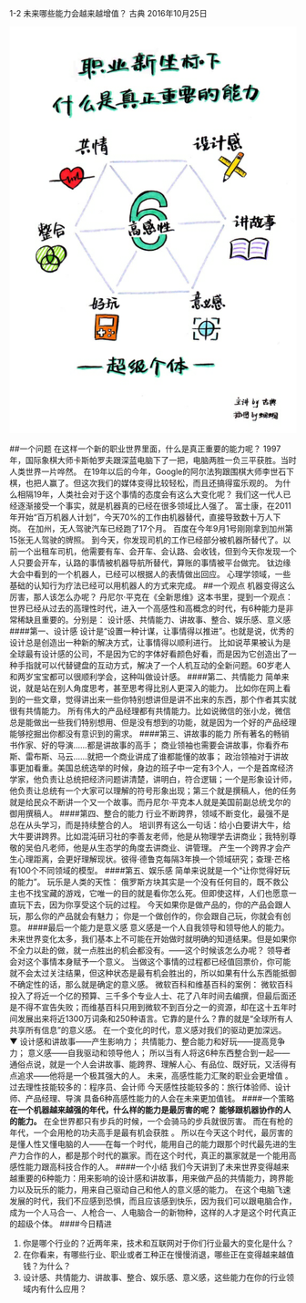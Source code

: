 1-2 未来哪些能力会越来越增值？
古典 2016年10月25日

![](./_image/WechatIMG16.png)

##一个问题
在这样一个新的职业世界里面，什么是真正重要的能力呢？
1997年，国际象棋大师卡斯帕罗夫跟深蓝电脑下了一把，电脑两胜一负三平获胜。当时人类世界一片哗然。
在19年以后的今年，Google的阿尔法狗跟围棋大师李世石下棋，也把人赢了。但这次我们的媒体变得比较轻松，而且还搞得蛮乐观的。
为什么相隔19年，人类社会对于这个事情的态度会有这么大变化呢？
我们这一代人已经逐渐接受一个事实，就是机器真的已经在很多领域比人强了。
富士康，在2011年开始“百万机器人计划”，今天70%的工作由机器替代，直接导致数十万人下岗。
在加州，无人驾驶汽车已经跑了17个月。
百度在今年9月1号刚刚拿到加州第15张无人驾驶的牌照。
到今天，你发现司机的工作已经部分被机器所替代了。以前一个出租车司机，他需要有车、会开车、会认路、会收钱，但到今天你发现一个人只要会开车，认路的事情被机器导航所替代，算账的事情被平台做完。
钛边缘大会中看到的一个机器人，已经可以根据人的表情做出回应。
心理学领域，一些基础的认知行为疗法已经可以用机器人的方式来完成。
##一个观点
机器变得这么厉害，那人该怎么办呢？
丹尼尔·平克在《全新思维》这本书里，提到一个观点：世界已经从过去的高理性时代，进入一个高感性和高概念的时代，有6种能力是非常稀缺且重要的。分别是：
设计感、共情能力、讲故事、整合、娱乐感、意义感
####第一、设计感
设计是“设置一种计谋，让事情得以推进”。也就是说，优秀的设计总是创造出一种新的解决方式，让事情得以顺利进行。
比如说苹果被认为是全球最有设计感的公司，不是因为它的字体好看颜色好看，而是因为它创造出了一种手指就可以代替键盘的互动方式，解决了一个人机互动的全新问题。60岁老人和两岁宝宝都可以很顺利学会，这种叫做设计感。
####第二、共情能力
简单来说，就是站在别人角度思考，甚至思考得比别人更深入的能力。
比如你在网上看到的一些文章，觉得讲出来一些你特别想讲但是讲不出来的东西，那个作者其实就很有共情能力。
所有伟大的产品经理都有共情能力。比如说微信的张小龙，微信总是能做出一些我们特别想用、但是没有想到的功能，就是因为一个好的产品经理能够挖掘出你都没有意识到的需求。
####第三、讲故事的能力
所有著名的畅销书作家、好的导演……都是讲故事的高手；
商业领袖也需要会讲故事，你看乔布斯、雷布斯、马云……就把一个商业讲成了谁都能懂的故事；
政治领袖对于讲故事更加看重。美国总统选举的时候，身边的班子中一定有3个人，一个是首席经济学家，他负责让总统把经济问题讲清楚，讲明白，符合逻辑；一个是形象设计师，他负责让总统有一个大家可以理解的符号形象出现；第三个就是撰稿人，他的任务就是给民众不断讲一个又一个故事。而丹尼尔·平克本人就是美国前副总统戈尔的御用撰稿人。
####第四、整合的能力
行业不断跨界，领域不断变化，最强不是总在从头学习，而是持续整合的人。
培训界有这么一句话：给小白要讲大牛，给大牛要讲跨界。比如混沌研习社的李善友老师，他是从物理学去讲商业；我特别尊敬的吴伯凡老师，他是从生态学的角度去讲商业、讲管理。
产生一个跨界才会产生心理距离，会更好理解现状。彼得·德鲁克每隔3年换一个领域研究；查理·芒格有100个不同领域的模型。
####第五、娱乐感
简单来说就是一个“让你觉得好玩的能力”。
玩乐是人类的天性：
俄罗斯方块其实是一个没有任何目的，既不救公主也不找宝藏的游戏，它唯一的目的就是看你怎么死。但即使这样，人们也愿意一直玩下去，因为你享受这个玩的过程。
今天如果你是做产品的，你的产品会跟人玩，那么你的产品就会有魅力；
你是一个做创作的，你会跟自己玩，你就会有创意。
####最后一个能力是意义感
意义感是一个人自我领导和领导他人的能力。
未来世界变化太多，我们基本上不可能在开始做时就明确的知道结果。但是如果你不全力以赴的做，就一点胜出的机会都没有。——这个时候该怎么办呢？
领导者会对这个事情本身赋予一个意义。
当做这个事情的过程都已经值回票价，你可能就不会太过关注结果，但这种状态是最有机会胜出的，所以如果有什么东西能抵御不确定性的话，那么就是确定的意义感。
微软百科和维基百科的案例：
微软百科投入了将近一个亿的预算、三千多个专业人士、花了八年时间去编撰，但最后面还是不得不宣告失败；而维基百科只用到微软不到百分之一的资源，却在这十五年时间发展出来将近1300万词条和250种语言。它靠的是什么？靠的就是“全球所有人共享所有信息”的意义感。
在一个变化的时代，意义感对我们的驱动更加深远。
▼
设计感和讲故事——产生影响力；
共情能力、整合能力和好玩——提高竞争力；
意义感——自我驱动和领导他人；
所以当有人将这6种东西整合到一起——通俗点说，就是一个人会讲故事、能跨界、理解人心、有品位、既好玩，又活得有点追求——他将是一个极其强大的人。
未来，高感性能力汇聚的职业会更增值 。
过去理性技能较多的：程序员、会计师
今天感性技能较多的：旅行体验师、设计师、产品经理、导演
具备6种高感性能力的人会在未来更加值钱。
####一个策略
**在一个机器越来越强的年代，什么样的能力是最厉害的呢？**
**能够跟机器协作的人的能力。**
在全世界都只有步兵的时候，一个会骑马的步兵就很厉害。
而在有枪的年代，一个会用枪的功夫高手是最有机会获胜 。
所以在今天这个时代，最厉害的是懂人性又懂电脑的人——在每一个时代，能用自己的能力跟那个时代最先进的生产力合作的人，都是那个时代的赢家。而在这个时代，真正的赢家就是一个能用高感性能力跟高科技合作的人。
####一个小结
我们今天讲到了未来世界变得越来越重要的6种能力：用来影响的设计感和讲故事，用来做产品的共情能力，跨界能力以及玩乐的能力，用来自己驱动自己和他人的意义感的能力。
在这个电脑飞速发展的时代，我们不应感到恐惧，而且应该感到快乐，因为我们可以跟电脑合作，成为一个人马合一、人枪合一、人电脑合一的新物种，这样的人才是这个时代真正的超级个体。
####今日精进
1. 你是哪个行业的？近两年来，技术和互联网对于你们行业最大的变化是什么？
2. 在你看来，有哪些行业、职业或者工种正在慢慢消退，哪些正在变得越来越值钱？为什么？
3. 设计感、共情能力、讲故事、整合、娱乐感、意义感，这些能力在你的行业领域内有什么应用？
